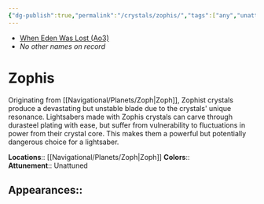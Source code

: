 ```yaml
---
{"dg-publish":true,"permalink":"/crystals/zophis/","tags":["any","unattuned","crystal"],"dgHomeLink":false,"noteIcon":"saber1"}
---
```


- [When Eden Was Lost (Ao3)](https://archiveofourown.org/works/19334440/chapters/45992584)
- *No other names on record*
# Zophis
Originating from [[Navigational/Planets/Zoph\|Zoph]], Zophist crystals produce a devastating but unstable blade due to the crystals' unique resonance. Lightsabers made with Zophis crystals can carve through durasteel plating with ease, but suffer from vulnerability to fluctuations in power from their crystal core. This makes them a powerful but potentially dangerous choice for a lightsaber. 

**Locations**::  [[Navigational/Planets/Zoph\|Zoph]]
**Colors**::  
**Attunement**::  Unattuned

**Appearances**::
- 